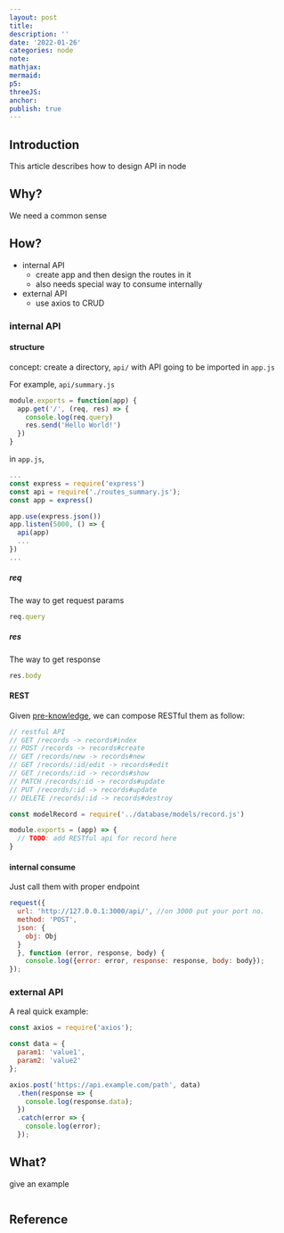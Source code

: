 ```yaml
---
layout: post
title:
description: ''
date: '2022-01-26'
categories: node
note:
mathjax:
mermaid:
p5:
threeJS:
anchor:
publish: true
---
```


## Introduction

This article describes how to design API in node

## Why?

We need a common sense

## How?

* internal API
  * create app and then design the routes in it
  * also needs special way to consume internally
* external API
  * use axios to CRUD

### internal API

#### structure

concept: create a directory, `api/` with API going to be imported in `app.js`

For example, `api/summary.js`

```javascript
module.exports = function(app) {
  app.get('/', (req, res) => {
    console.log(req.query)
    res.send('Hello World!')
  })
}
```

in `app.js`,

```javascript
...
const express = require('express')
const api = require('./routes_summary.js');
const app = express()

app.use(express.json())
app.listen(5000, () => {
  api(app)
  ...
})
...
```

##### req

The way to get request params

```javascript
req.query
```

##### res

The way to get response

```javascript
res.body
```

#### REST

Given [pre-knowledge]({{site.baseurl}}/api/2021/02/18/overview.html), we can compose RESTful them as follow:

```javascript
// restful API
// GET /records -> records#index
// POST /records -> records#create
// GET /records/new -> records#new
// GET /records/:id/edit -> records#edit
// GET /records/:id -> records#show
// PATCH /records/:id -> records#update
// PUT /records/:id -> records#update
// DELETE /records/:id -> records#destroy

const modelRecord = require('../database/models/record.js')

module.exports = (app) => {
  // TODO: add RESTful api for record here
}
```

#### internal consume

Just call them with proper endpoint

```javascript
request({
  url: 'http://127.0.0.1:3000/api/', //on 3000 put your port no.
  method: 'POST',
  json: {
    obj: Obj
  }
  }, function (error, response, body) {
    console.log({error: error, response: response, body: body});
});
```

### external API

A real quick example:

```javascript
const axios = require('axios');

const data = {
  param1: 'value1',
  param2: 'value2'
};

axios.post('https://api.example.com/path', data)
  .then(response => {
    console.log(response.data);
  })
  .catch(error => {
    console.log(error);
  });
```

## What?

give an example

<img src="{{site.baseurl}}/assets/img/xxx.png" alt="">

## Reference
